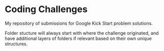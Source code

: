 # Coding Challenges
 My repository of submissions for Google Kick Start problem solutions.
 
 Folder stucture will always start with where the challenge originated, and have additional layers of folders if relevant based on their own unique structures.
